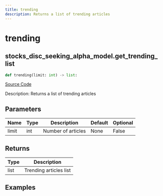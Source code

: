 ```yaml
---
title: trending
description: Returns a list of trending articles
---
```

# trending

## stocks_disc_seeking_alpha_model.get_trending_list

```python
def trending(limit: int) -> list:
```
[Source Code](https://github.com/OpenBB-finance/OpenBBTerminal/tree/main/openbb_terminal/stocks/discovery/seeking_alpha_model.py#L99)

Description: Returns a list of trending articles

## Parameters

| Name | Type | Description | Default | Optional |
| ---- | ---- | ----------- | ------- | -------- |
| limit | int | Number of articles | None | False |

## Returns

| Type | Description |
| ---- | ----------- |
| list | Trending articles list |

## Examples

